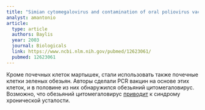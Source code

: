 ```yaml
---
title: "Simian cytomegalovirus and contamination of oral poliovirus vaccines"
analyst: amantonio
article:
  type: article
  authors: Baylis
  year: 2003
  journal: Biologicals
  link: https://www.ncbi.nlm.nih.gov/pubmed/12623061/
  pubmed: 12623061
---
```


Кроме почечных клеток мартышек, стали использовать также почечные клетки зеленых обезьян. Авторы сделали PCR вакцин на основе этих клеток, и в половине из них обнаружился обезьяний цитомегаловирус.
Возможно, что обезьяний цитомегаловирус [приводит](https://www.ncbi.nlm.nih.gov/pubmed/15566831) к синдрому хронической усталости.
